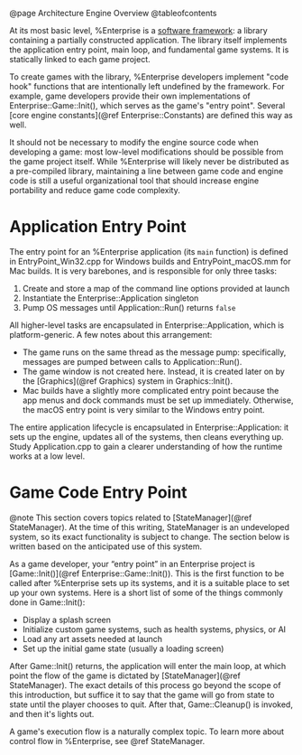 @page Architecture Engine Overview
@tableofcontents

At its most basic level, %Enterprise is a [software framework](https://en.wikipedia.org/wiki/Software_framework): a library containing a partially constructed application.  The library itself implements the application entry point, main loop, and fundamental game systems.  It is statically linked to each game project.

To create games with the library, %Enterprise developers implement "code hook" functions that are intentionally left undefined by the framework.  For example, game developers provide their own implementations of Enterprise::Game::Init(), which serves as the game's "entry point".  Several [core engine constants](@ref Enterprise::Constants) are defined this way as well.

It should not be necessary to modify the engine source code when developing a game: most low-level modifications should be possible from the game project itself. While %Enterprise will likely never be distributed as a pre-compiled library, maintaining a line between game code and engine code is still a useful organizational tool that should increase engine portability and reduce game code complexity.

# Application Entry Point

The entry point for an %Enterprise application (its `main` function) is defined in EntryPoint_Win32.cpp for Windows builds and EntryPoint_macOS.mm for Mac builds.  It is very barebones, and is responsible for only three tasks:

1. Create and store a map of the command line options provided at launch
2. Instantiate the Enterprise::Application singleton
3. Pump OS messages until Application::Run() returns `false`

All higher-level tasks are encapsulated in Enterprise::Application, which is platform-generic.  A few notes about this arrangement:

* The game runs on the same thread as the message pump: specifically, messages are pumped between calls to Application::Run().
* The game window is not created here.  Instead, it is created later on by the [Graphics](@ref Graphics) system in Graphics::Init().
* Mac builds have a slightly more complicated entry point because the app menus and dock commands must be set up immediately.  Otherwise, the macOS entry point is very similar to the Windows entry point.

The entire application lifecycle is encapsulated in Enterprise::Application: it sets up the engine, updates all of the systems, then cleans everything up.  Study Application.cpp to gain a clearer understanding of how the runtime works at a low level.

# Game Code Entry Point

@note This section covers topics related to [StateManager](@ref StateManager).  At the time of this writing, StateManager is an undeveloped system, so its exact functionality is subject to change.  The section below is written based on the anticipated use of this system.

As a game developer, your “entry point” in an Enterprise project is [Game::Init()](@ref Enterprise::Game::Init()).  This is the first function to be called after %Enterprise sets up its systems, and it is a suitable place to set up your own systems. Here is a short list of some of the things commonly done in Game::Init():

* Display a splash screen
* Initialize custom game systems, such as health systems, physics, or AI
* Load any art assets needed at launch
* Set up the initial game state (usually a loading screen)

After Game::Init() returns, the application will enter the main loop, at which point the flow of the game is dictated by [StateManager](@ref StateManager).  The exact details of this process go beyond the scope of this introduction, but suffice it to say that the game will go from state to state until the player chooses to quit.  After that, Game::Cleanup() is invoked, and then it's lights out.

A game's execution flow is a naturally complex topic.  To learn more about control flow in %Enterprise, see @ref StateManager.
